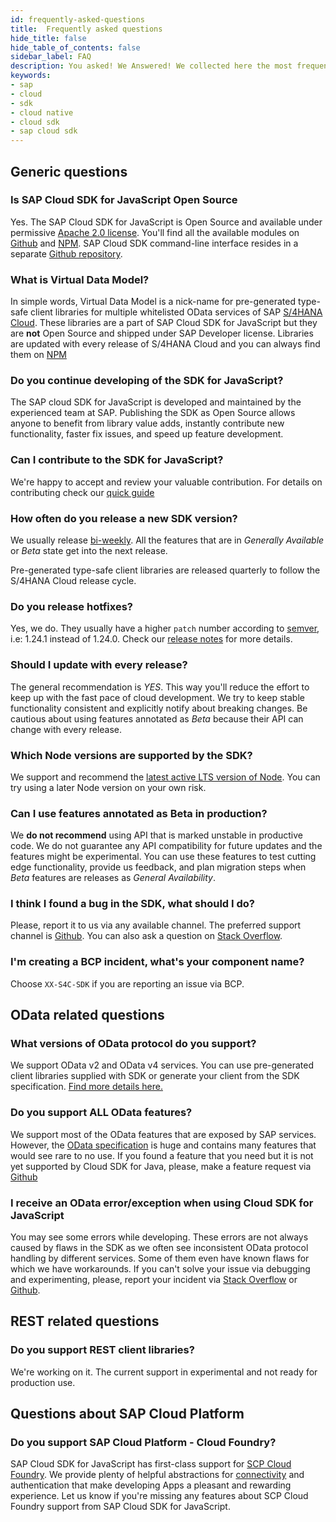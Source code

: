 ```yaml
---
id: frequently-asked-questions
title:  Frequently asked questions
hide_title: false
hide_table_of_contents: false
sidebar_label: FAQ
description: You asked! We Answered! We collected here the most frequent question about SAP Cloud SDK for Java.
keywords:
- sap
- cloud
- sdk
- cloud native
- cloud sdk
- sap cloud sdk
---
```


## Generic questions ##

### Is SAP Cloud SDK for JavaScript Open Source

Yes. The SAP Cloud SDK for JavaScript is Open Source and available under permissive [Apache 2.0 license](https://www.apache.org/licenses/LICENSE-2.0). You'll find all the available modules on [Github](https://github.com/SAP/cloud-sdk) and [NPM](https://www.npmjs.com/search?q=%40sap-cloud-sdk). SAP Cloud SDK command-line interface resides in a separate [Github repository](https://github.com/sap/cloud-sdk-cli).

### What is Virtual Data Model?

In simple words, Virtual Data Model is a nick-name for pre-generated type-safe client libraries for multiple whitelisted OData services of SAP [S/4HANA Cloud](https://www.sap.com/germany/products/s4hana-erp.html). These libraries are a part of SAP Cloud SDK for JavaScript but they are **not** Open Source and shipped under SAP Developer license. Libraries are updated with every release of S/4HANA Cloud and you can always find them on [NPM](https://www.npmjs.com/search?q=%40sap%2Fcloud-sdk-vdm-*)

### Do you continue developing of the SDK for JavaScript?

The SAP cloud SDK for JavaScript is developed and maintained by the experienced team at SAP. Publishing the SDK as Open Source allows anyone to benefit from library value adds, instantly contribute new functionality, faster fix issues, and speed up feature development.

### Can I contribute to the SDK for JavaScript?

We're happy to accept and review your valuable contribution. For details on contributing check our [quick guide](https://github.com/SAP/cloud-sdk/blob/master/CONTRIBUTING.md)

### How often do you release a new SDK version?

We usually release [bi-weekly](https://github.com/SAP/cloud-sdk/releases). All the features that are in _Generally Available_ or _Beta_ state get into the next release.

Pre-generated type-safe client libraries are released quarterly to follow the S/4HANA Cloud release cycle.

### Do you release hotfixes?

Yes, we do. They usually have a higher `patch` number according to [semver](https://semver.org/), i.e: 1.24.1 instead of 1.24.0. Check our [release notes](https://github.com/SAP/cloud-sdk/releases) for more details.

### Should I update with every release?

The general recommendation is _YES_. This way you'll reduce the effort to keep up with the fast pace of cloud development. We try to keep stable functionality consistent and explicitly notify about breaking changes. Be cautious about using features annotated as _Beta_ because their API can change with every release.

### Which Node versions are supported by the SDK?

We support and recommend the [latest active LTS version of Node](https://nodejs.org/en/about/releases/). You can try using a later Node version on your own risk.

### Can I use features annotated as Beta in production?

We __do not recommend__ using API that is marked unstable in productive code. We do not guarantee any API compatibility for future updates and the features might be experimental. You can use these features to test cutting edge functionality, provide us feedback, and plan migration steps when _Beta_ features are releases as _General
Availability_.

### I think I found a bug in the SDK, what should I do?

Please, report it to us via any available channel. The preferred support channel is [Github](https://github.com/SAP/cloud-sdk/issues/new/choose). You can also ask a question on [Stack
Overflow](https://stackoverflow.com/questions/tagged/sap-cloud-sdk ).

### I'm creating a BCP incident, what's your component name?

Choose `XX-S4C-SDK` if you are reporting an issue via BCP.

## OData related questions ##

### What versions of OData protocol do you support?

We support OData v2 and OData v4 services. You can use pre-generated client libraries supplied with SDK or generate your client from the SDK specification. [Find more details here.](features/odata/overview)

### Do you support ALL OData features?

We support most of the OData features that are exposed by SAP services. However, the [OData specification](https://www.odata.org/documentation/) is huge and contains many features that would see rare to no use. If you found a feature that you need but it is not yet supported by Cloud SDK for Java, please, make a feature request via [Github](https://github.com/SAP/cloud-sdk/issues/new/choose)

### I receive an OData error/exception when using Cloud SDK for JavaScript

You may see some errors while developing. These errors are not always caused by flaws in the SDK as we often see inconsistent OData protocol handling by different services. Some of them even have known flaws for which we have workarounds. If you can't solve your issue via debugging and experimenting, please, report your incident via [Stack Overflow](https://stackoverflow.com/questions/tagged/sap-cloud-sdk ) or [Github](https://github.com/SAP/cloud-sdk/issues/new/choose).

## REST related questions ##

### Do you support REST client libraries?

We're working on it. The current support in experimental and not ready for production use.

## Questions about SAP Cloud Platform

### Do you support SAP Cloud Platform - Cloud Foundry?

SAP Cloud SDK for JavaScript has first-class support for [SCP Cloud
Foundry](https://www.sap.com/products/cloud-platform.html). We provide plenty of helpful abstractions for [connectivity](features/connectivity/destination-js-sdk) and authentication that make developing Apps a pleasant and rewarding experience. Let us know if you're missing any features about SCP Cloud Foundry support from SAP Cloud SDK for JavaScript.
